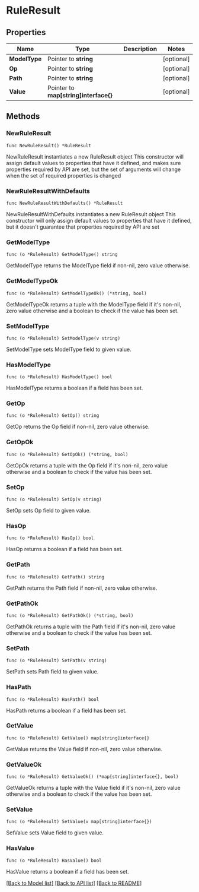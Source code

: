 # RuleResult

## Properties

Name | Type | Description | Notes
------------ | ------------- | ------------- | -------------
**ModelType** | Pointer to **string** |  | [optional] 
**Op** | Pointer to **string** |  | [optional] 
**Path** | Pointer to **string** |  | [optional] 
**Value** | Pointer to **map[string]interface{}** |  | [optional] 

## Methods

### NewRuleResult

`func NewRuleResult() *RuleResult`

NewRuleResult instantiates a new RuleResult object
This constructor will assign default values to properties that have it defined,
and makes sure properties required by API are set, but the set of arguments
will change when the set of required properties is changed

### NewRuleResultWithDefaults

`func NewRuleResultWithDefaults() *RuleResult`

NewRuleResultWithDefaults instantiates a new RuleResult object
This constructor will only assign default values to properties that have it defined,
but it doesn't guarantee that properties required by API are set

### GetModelType

`func (o *RuleResult) GetModelType() string`

GetModelType returns the ModelType field if non-nil, zero value otherwise.

### GetModelTypeOk

`func (o *RuleResult) GetModelTypeOk() (*string, bool)`

GetModelTypeOk returns a tuple with the ModelType field if it's non-nil, zero value otherwise
and a boolean to check if the value has been set.

### SetModelType

`func (o *RuleResult) SetModelType(v string)`

SetModelType sets ModelType field to given value.

### HasModelType

`func (o *RuleResult) HasModelType() bool`

HasModelType returns a boolean if a field has been set.

### GetOp

`func (o *RuleResult) GetOp() string`

GetOp returns the Op field if non-nil, zero value otherwise.

### GetOpOk

`func (o *RuleResult) GetOpOk() (*string, bool)`

GetOpOk returns a tuple with the Op field if it's non-nil, zero value otherwise
and a boolean to check if the value has been set.

### SetOp

`func (o *RuleResult) SetOp(v string)`

SetOp sets Op field to given value.

### HasOp

`func (o *RuleResult) HasOp() bool`

HasOp returns a boolean if a field has been set.

### GetPath

`func (o *RuleResult) GetPath() string`

GetPath returns the Path field if non-nil, zero value otherwise.

### GetPathOk

`func (o *RuleResult) GetPathOk() (*string, bool)`

GetPathOk returns a tuple with the Path field if it's non-nil, zero value otherwise
and a boolean to check if the value has been set.

### SetPath

`func (o *RuleResult) SetPath(v string)`

SetPath sets Path field to given value.

### HasPath

`func (o *RuleResult) HasPath() bool`

HasPath returns a boolean if a field has been set.

### GetValue

`func (o *RuleResult) GetValue() map[string]interface{}`

GetValue returns the Value field if non-nil, zero value otherwise.

### GetValueOk

`func (o *RuleResult) GetValueOk() (*map[string]interface{}, bool)`

GetValueOk returns a tuple with the Value field if it's non-nil, zero value otherwise
and a boolean to check if the value has been set.

### SetValue

`func (o *RuleResult) SetValue(v map[string]interface{})`

SetValue sets Value field to given value.

### HasValue

`func (o *RuleResult) HasValue() bool`

HasValue returns a boolean if a field has been set.


[[Back to Model list]](../README.md#documentation-for-models) [[Back to API list]](../README.md#documentation-for-api-endpoints) [[Back to README]](../README.md)


